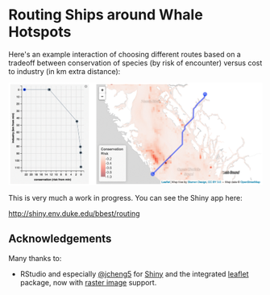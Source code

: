 # Routing Ships around Whale Hotspots

Here's an example interaction of choosing different routes based on a tradeoff between conservation of species (by risk of encounter) versus cost to industry (in km extra distance):

  ![routing animation](https://raw.githubusercontent.com/bbest/consmap/master/img/routing_animation.gif)

This is very much a work in progress. You can see the Shiny app here:

  http://shiny.env.duke.edu/bbest/routing

## Acknowledgements

Many thanks to:
- RStudio and especially [@jcheng5](http://github.com/jcheng5) for [Shiny](http://shiny.rstudio.com/) and the integrated [leaflet](https://rstudio.github.io/leaflet/) package, now with [raster image](https://rstudio.github.io/leaflet/raster.html) support.
